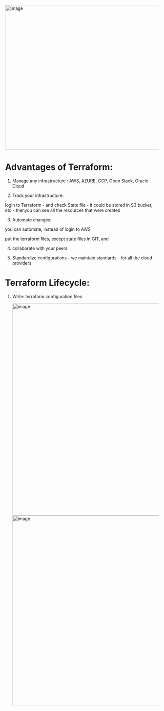 


<img width="742" height="472" alt="image" src="https://github.com/user-attachments/assets/0acaeff6-ce58-4ad6-86ef-b568ddae3c7e" />


# Advantages of Terraform:

1) Manage any infrastructure : AWS, AZURE, GCP, Open Stack, Oracle Cloud

2) Track your infrastructure:

login to Terraform - and check State file - it could be stored in S3 bucket, etc - thenyou can see all the resources that were created

3) Automate changes:

you can automate, instead of login to AWS 

put the terraform files, except state files in GIT, and 

4) collaborate with your peers

5) Standardize configurations - we maintain standards - for all the cloud providers

 


# Terraform Lifecycle:

1) Write: terraform configuration files

   <img width="925" height="691" alt="image" src="https://github.com/user-attachments/assets/2fdc30a0-81a9-41f4-b407-9e07dbbe7d1b" />

   <img width="1024" height="621" alt="image" src="https://github.com/user-attachments/assets/c0261555-7a16-463c-93c2-075e92ec9093" />

   


